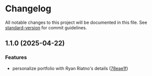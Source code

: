 # Changelog

All notable changes to this project will be documented in this file. See [standard-version](https://github.com/conventional-changelog/standard-version) for commit guidelines.

## 1.1.0 (2025-04-22)


### Features

* personalize portfolio with Ryan Riatno's details ([78eae1f](https://github.com/ryanriatno/web/commit/78eae1ff976d8feb131dfbb87589032959c8739e))
